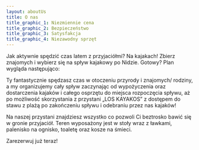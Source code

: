 ```yaml
---
layout: aboutUs
title: O nas
title_graphic_1: Niezmiennie cena
title_graphic_2: Bezpieczeństwo
title_graphic_3: Satysfakcja
title_graphic_4: Niezawodny sprzęt
---
```

<!--StartFragment-->

Jak aktywnie spędzić czas latem z przyjaciółmi? Na kajakach! Zbierz znajomych i wybierz się na spływ kajakowy po Nidzie. Gotowy? Plan wygląda następująco: 

Ty fantastycznie spędzasz czas w otoczeniu przyrody i znajomych/ rodziny, a my organizujemy cały spływ zaczynając od wypożyczenia oraz dostarczenia kajaków i całego osprzętu do miejsca rozpoczęcia spływu, aż po możliwość skorzystania z przystani „LOS KAYAKOS” z dostępem do stawu z plażą po zakończeniu spływu i odebraniu przez nas kajaków!

 Na naszej przystani znajdziesz wszystko co pozwoli Ci beztrosko bawić się w gronie przyjaciół. Teren wyposażony jest w stoły wraz z ławkami, palenisko na ognisko, toaletę oraz kosze na śmieci. 



Zarezerwuj już teraz!

<!--EndFragment-->